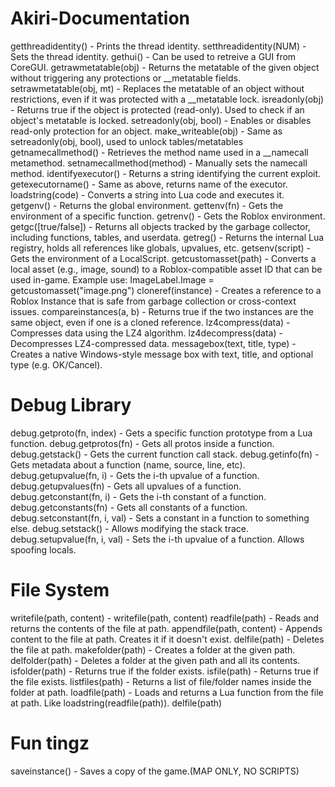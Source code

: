# Akiri-Documentation
getthreadidentity() - Prints the thread identity.
setthreadidentity(NUM) - Sets the thread identity.
gethui() - Can be used to retreive a GUI from CoreGUI.
getrawmetatable(obj) - Returns the metatable of the given object without triggering any protections or __metatable fields.
setrawmetatable(obj, mt) - Replaces the metatable of an object without restrictions, even if it was protected with a __metatable lock.
isreadonly(obj) - Returns true if the object is protected (read-only). Used to check if an object's metatable is locked.
setreadonly(obj, bool) - Enables or disables read-only protection for an object.
make_writeable(obj)	- 	Same as setreadonly(obj, bool), used to unlock tables/metatables
getnamecallmethod()	- Retrieves the method name used in a __namecall metamethod.
setnamecallmethod(method)	- 	Manually sets the namecall method.
identifyexecutor() - 	Returns a string identifying the current exploit.
getexecutorname()	- 	Same as above, returns name of the executor.
loadstring(code)	- 	Converts a string into Lua code and executes it.
getgenv()	- 	Returns the global environment.
gettenv(fn)	- Gets the environment of a specific function.
getrenv()	- 	Gets the Roblox environment.
getgc([true/false])	- 	Returns all objects tracked by the garbage collector, including functions, tables, and userdata.
getreg() - Returns the internal Lua registry, holds all references like globals, upvalues, etc.
getsenv(script)	- Gets the environment of a LocalScript.
getcustomasset(path) - Converts a local asset (e.g., image, sound) to a Roblox-compatible asset ID that can be used in-game. Example use: ImageLabel.Image = getcustomasset("image.png")
cloneref(instance)	- 	Creates a reference to a Roblox Instance that is safe from garbage collection or cross-context issues.
compareinstances(a, b)	- Returns true if the two instances are the same object, even if one is a cloned reference.
lz4compress(data)	- Compresses data using the LZ4 algorithm.
lz4decompress(data)	- Decompresses LZ4-compressed data.
messagebox(text, title, type)	- Creates a native Windows-style message box with text, title, and optional type (e.g. OK/Cancel).
# Debug Library
debug.getproto(fn, index) - Gets a specific function prototype from a Lua function.
debug.getprotos(fn) - Gets all protos inside a function.
debug.getstack()	- 	Gets the current function call stack.
debug.getinfo(fn)	- Gets metadata about a function (name, source, line, etc).
debug.getupvalue(fn, i)	- Gets the i-th upvalue of a function.
debug.getupvalues(fn)	- Gets all upvalues of a function.
debug.getconstant(fn, i) - Gets the i-th constant of a function.
debug.getconstants(fn) - Gets all constants of a function.
debug.setconstant(fn, i, val)	- Sets a constant in a function to something else.
debug.setstack() - Allows modifying the stack trace.
debug.setupvalue(fn, i, val) - Sets the i-th upvalue of a function. Allows spoofing locals.
# File System
writefile(path, content) - writefile(path, content) 
readfile(path)	- Reads and returns the contents of the file at path.
appendfile(path, content)	- Appends content to the file at path. Creates it if it doesn't exist.
delfile(path)	- Deletes the file at path.
makefolder(path)	- Creates a folder at the given path.
delfolder(path)	- Deletes a folder at the given path and all its contents.
isfolder(path)	- Returns true if the folder exists.
isfile(path)	- Returns true if the file exists.
listfiles(path)	- Returns a list of file/folder names inside the folder at path.
loadfile(path) - Loads and returns a Lua function from the file at path. Like loadstring(readfile(path)).
delfile(path)	
# Fun tingz
saveinstance() - Saves a copy of the game.(MAP ONLY, NO SCRIPTS)
